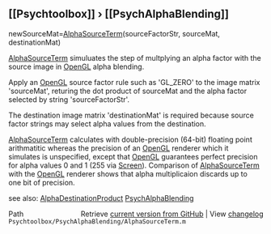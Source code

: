 ## [[Psychtoolbox]] &#8250; [[PsychAlphaBlending]]

newSourceMat=[AlphaSourceTerm](AlphaSourceTerm)(sourceFactorStr, sourceMat, destinationMat)  
  
[AlphaSourceTerm](AlphaSourceTerm) simuluates the step of multplying an alpha factor with the  
source image in [OpenGL](OpenGL) alpha blending.      
  
Apply an [OpenGL](OpenGL) source factor rule such as 'GL\_ZERO' to the image matrix  
'sourceMat', returing the dot product of sourceMat and the alpha factor  
selected by string 'sourceFactorStr'.    
  
The destination image matrix 'destinationMat' is required because source  
factor strings may select alpha values from the destination.  
  
[AlphaSourceTerm](AlphaSourceTerm) calculates with double-precision (64-bit) floating point  
arithmatitic whereas the precision of an [OpenGL](OpenGL) renderer which it  
simulates is unspecified, except that [OpenGL](OpenGL) guarantees perfect precision  
for alpha values 0 and 1 (255 via [Screen](Screen)).  Comparison of [AlphaSourceTerm](AlphaSourceTerm)  
with the [OpenGL](OpenGL) renderer shows that alpha multiplicaion discards up to  
one bit of precision.    
  
see also: [AlphaDestinationProduct](AlphaDestinationProduct) [PsychAlphaBlending](PsychAlphaBlending)  




<div class="code_header" style="text-align:right;">
  <span style="float:left;">Path&nbsp;&nbsp;</span> <span class="counter">Retrieve <a href=
  "https://raw.github.com/Psychtoolbox-3/Psychtoolbox-3/beta/Psychtoolbox/PsychAlphaBlending/AlphaSourceTerm.m">current version from GitHub</a> | View <a href=
  "https://github.com/Psychtoolbox-3/Psychtoolbox-3/commits/beta/Psychtoolbox/PsychAlphaBlending/AlphaSourceTerm.m">changelog</a></span>
</div>
<div class="code">
  <code>Psychtoolbox/PsychAlphaBlending/AlphaSourceTerm.m</code>
</div>

